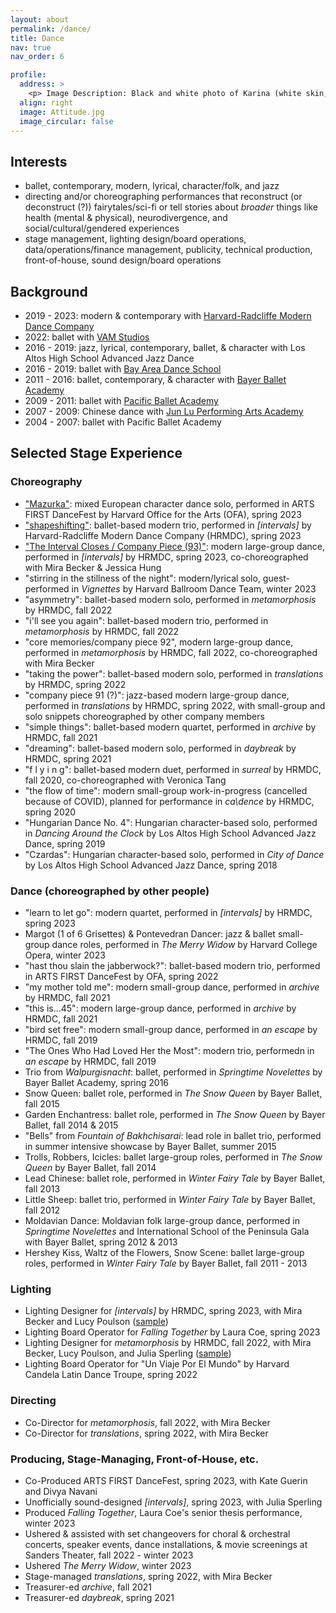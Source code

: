 ```yaml
---
layout: about
permalink: /dance/
title: Dance
nav: true
nav_order: 6

profile:
  address: >
    <p> Image Description: Black and white photo of Karina (white skin, brown hair, red button-down, black leggings, white socks, blue mask) doing an attitude to the back on stage. Picture credits: Titus Jahng, 2022. </p>
  align: right
  image: Attitude.jpg
  image_circular: false  
---
```


## Interests
- ballet, contemporary, modern, lyrical, character/folk, and jazz  
- directing and/or choreographing performances that reconstruct (or deconstruct (?)) fairytales/sci-fi or tell stories about *broader* things like health (mental & physical), neurodivergence, and social/cultural/gendered experiences
- stage management, lighting design/board operations, data/operations/finance management, publicity, technical production, front-of-house, sound design/board operations

## Background
- 2019 - 2023: modern & contemporary with [Harvard-Radcliffe Modern Dance Company](http://www.hrmdc.org/)
- 2022: ballet with [VAM Studios](https://vamstudios.net/)
- 2016 - 2019: jazz, lyrical, contemporary, ballet, & character with Los Altos High School Advanced Jazz Dance
- 2016 - 2019: ballet with [Bay Area Dance School](https://www.bayareadances.com/)
- 2011 - 2016: ballet, contemporary, & character with [Bayer Ballet Academy](https://www.bayerballet.com/)
- 2009 - 2011: ballet with [Pacific Ballet Academy](https://www.pacificballet.org/calendar)
- 2007 - 2009: Chinese dance with [Jun Lu Performing Arts Academy](https://www.jludance.com/)
- 2004 - 2007: ballet with Pacific Ballet Academy

## Selected Stage Experience
### Choreography
- ["Mazurka"](https://www.youtube.com/watch?v=Xj_NjSlajLk&t=8196s): mixed European character dance solo, performed in ARTS FIRST DanceFest by Harvard Office for the Arts (OFA), spring 2023
- ["shapeshifting"](https://youtu.be/JkahZI0AGjg): ballet-based modern trio, performed in *[intervals]* by Harvard-Radcliffe Modern Dance Company (HRMDC), spring 2023
- ["The Interval Closes / Company Piece (93)"](https://youtu.be/__2T7MNWGi4?t=70): modern large-group dance, performed in *[intervals]* by HRMDC, spring 2023, co-choreographed with Mira Becker & Jessica Hung
- "stirring in the stillness of the night": modern/lyrical solo, guest-performed in *Vignettes* by Harvard Ballroom Dance Team, winter 2023
- "asymmetry": ballet-based modern solo, performed in *metamorphosis* by HRMDC, fall 2022
- "i'll see you again": ballet-based modern trio, performed in *metamorphosis* by HRMDC, fall 2022
- "core memories/company piece 92", modern large-group dance, performed in *metamorphosis* by HRMDC, fall 2022, co-choreographed with Mira Becker
- "taking the power": ballet-based modern solo, performed in *translations* by HRMDC, spring 2022
- "company piece 91 (?)": jazz-based modern large-group dance, performed in *translations* by HRMDC, spring 2022, with small-group and solo snippets choreographed by other company members
- "simple things": ballet-based modern quartet, performed in *archive* by HRMDC, fall 2021
- "dreaming": ballet-based modern solo, performed in *daybreak* by HRMDC, spring 2021
- "f l y i n g": ballet-based modern duet, performed in *surreal* by HRMDC, fall 2020, co-choreographed with Veronica Tang
- "the flow of time": modern small-group work-in-progress (cancelled because of COVID), planned for performance in *ca\dence* by HRMDC, spring 2020
- "Hungarian Dance No. 4": Hungarian character-based solo, performed in *Dancing Around the Clock* by Los Altos High School Advanced Jazz Dance, spring 2019
- "Czardas": Hungarian character-based solo, performed in *City of Dance* by Los Altos High School Advanced Jazz Dance, spring 2018

### Dance (choreographed by other people)
- "learn to let go": modern quartet, performed in *[intervals]* by HRMDC, spring 2023
- Margot (1 of 6 Grisettes) & Pontevedran Dancer: jazz & ballet small-group dance roles, performed in *The Merry Widow* by Harvard College Opera, winter 2023
- "hast thou slain the jabberwock?": ballet-based modern trio, performed in ARTS FIRST DanceFest by OFA, spring 2022
- "my mother told me": modern small-group dance, performed in *archive* by HRMDC, fall 2021
- "this is...45": modern large-group dance, performed in *archive* by HRMDC, fall 2021
- "bird set free": modern small-group dance, performed in *an escape* by HRMDC, fall 2019
- "The Ones Who Had Loved Her the Most": modern trio, performedn in *an escape* by HRMDC, fall 2019
- Trio from *Walpurgisnacht*: ballet, performed in *Springtime Novelettes* by Bayer Ballet Academy, spring 2016
- Snow Queen: ballet role, performed in *The Snow Queen* by Bayer Ballet, fall 2015
- Garden Enchantress: ballet role, performed in *The Snow Queen* by Bayer Ballet, fall 2014 & 2015
- "Bells" from *Fountain of Bakhchisarai*: lead role in ballet trio, performed in summer intensive showcase by Bayer Ballet, summer 2015
- Trolls, Robbers, Icicles: ballet large-group roles, performed in *The Snow Queen* by Bayer Ballet, fall 2014
- Lead Chinese: ballet role, performed in *Winter Fairy Tale* by Bayer Ballet, fall 2013
- Little Sheep: ballet trio, performed in *Winter Fairy Tale* by Bayer Ballet, fall 2012
- Moldavian Dance: Moldavian folk large-group dance, performed in *Springtime Novelettes* and International School of the Peninsula Gala with Bayer Ballet, spring 2012 & 2013
- Hershey Kiss, Waltz of the Flowers, Snow Scene: ballet large-group roles, performed in *Winter Fairy Tale* by Bayer Ballet, fall 2011 - 2013

### Lighting
- Lighting Designer for *[intervals]* by HRMDC, spring 2023, with Mira Becker and Lucy Poulson ([sample](https://youtu.be/nfUNlmmZ1N8))
- Lighting Board Operator for *Falling Together* by Laura Coe, spring 2023
- Lighting Designer for *metamorphosis* by HRMDC, fall 2022, with Mira Becker, Lucy Poulson, and Julia Sperling ([sample](https://youtu.be/Lb8MAVKG4l8))
- Lighting Board Operator for "Un Viaje Por El Mundo" by Harvard Candela Latin Dance Troupe, spring 2022

### Directing
- Co-Director for *metamorphosis*, fall 2022, with Mira Becker
- Co-Director for *translations*, spring 2022, with Mira Becker

### Producing, Stage-Managing, Front-of-House, etc.
- Co-Produced ARTS FIRST DanceFest, spring 2023, with Kate Guerin and Divya Navani
- Unofficially sound-designed *[intervals]*, spring 2023, with Julia Sperling
- Produced *Falling Together*, Laura Coe's senior thesis performance, winter 2023
- Ushered & assisted with set changeovers for choral & orchestral concerts, speaker events, dance installations, & movie screenings at Sanders Theater, fall 2022 - winter 2023
- Ushered *The Merry Widow*, winter 2023
- Stage-managed *translations*, spring 2022, with Mira Becker
- Treasurer-ed *archive*, fall 2021
- Treasurer-ed *daybreak*, spring 2021
